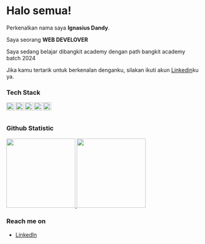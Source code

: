 # Halo semua! 

Perkenalkan nama saya **Ignasius Dandy**.<br>

Saya seorang **WEB DEVELOVER** <br>

Saya sedang belajar dibangkit academy dengan path bangkit academy batch 2024<br>

Jika kamu tertarik untuk berkenalan denganku, silakan ikuti akun [Linkedin](https://www.linkedin.com/in/ignasiusdandy/)ku ya.

### Tech Stack
  <a href="#"><img align="left" alt="JavaScript" title="JavaScript" width="21px" src="https://upload.wikimedia.org/wikipedia/commons/9/99/Unofficial_JavaScript_logo_2.svg" /></a>
  <a href="https://nodejs.org/"><img align="left" alt="NodeJS" title="NodeJS" width="21px" src="https://seeklogo.com/images/N/nodejs-logo-FBE122E377-seeklogo.com.png" /></a>
  <a href="https://reactjs.org/"><img align="left" alt="React" title="React" width="21px" src="https://cdn.worldvectorlogo.com/logos/react-2.svg" /></a>
  <a href="https://hapi.dev/"><img align="left" alt="Hapi" title="Hapi (NodeJS HTTP Framework)" width="21px" src="https://avatars.githubusercontent.com/u/3774533?s=200&v=4" /></a>
  <a href="https://nextjs.org/"><img align="left" alt="Next" title="Next (React SSR Framework)" width="21px" src="https://iconape.com/wp-content/files/gm/82643/svg/next-js.svg" /></a>
  <br>
  <br>

### Github Statistic
<p align="left">
<a href="https://github.com/ignasiusdandy">
  <img height="180em" src="https://github-readme-stats-eight-theta.vercel.app/api?username=ignasiusdandy&show_icons=true&theme=algolia&include_all_commits=true&count_private=true"/>
  <img height="180em" src="https://github-readme-stats-eight-theta.vercel.app/api/top-langs/?username=ignasiusdandy&layout=compact&langs_count=8&theme=algolia"/>
</a>
</p>

### Reach me on
- <a href="https://www.linkedin.com/in/ignasiusdandy/">LinkedIn</a>
